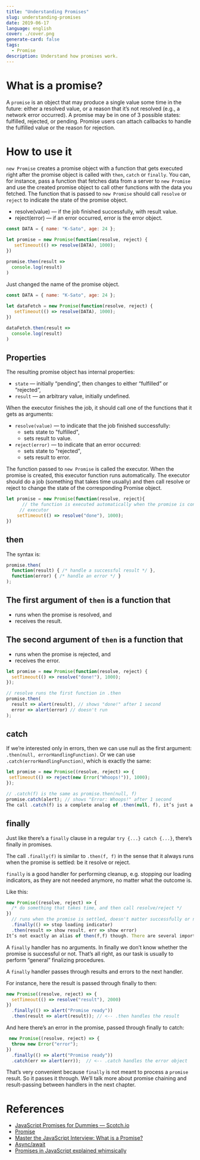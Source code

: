 ```yaml
---
title: "Understanding Promises"
slug: understanding-promises
date: 2019-06-17
language: english
cover: ./cover.png
generate-card: false
tags: 
  - Promise
description: Understand how promises work.
---
```

# What is a promise?
A `promise` is an object that may produce a single value some time in the future: either a resolved value, or a reason that it’s not resolved (e.g., a network error occurred). A promise may be in one of 3 possible states: fulfilled, rejected, or pending. Promise users can attach callbacks to handle the fulfilled value or the reason for rejection.

# How to use it
`new Promise` creates a promise object with a function that gets executed right after the promise object is called with `then`, `catch` or `finally`.
You can, for instance, pass a function that fetches data from a server to `new Promise` and use the created promise object to call other functions with the data you fetched.
The function that is passed to `new Promise` should call `resolve` or `reject` to indicate the state of the promise object.

- resolve(value) — if the job finished successfully, with result value.
- reject(error) — if an error occurred, error is the error object.

```js
const DATA = { name: "K-Sato", age: 24 };
      
let promise = new Promise(function(resolve, reject) {
   setTimeout(() => resolve(DATA), 1000);
})

promise.then(result => 
  console.log(result)
)
```

Just changed the name of the promise object.

```js
const DATA = { name: "K-Sato", age: 24 };
      
let dataFetch = new Promise(function(resolve, reject) {
   setTimeout(() => resolve(DATA), 1000);
})

dataFetch.then(result => 
  console.log(result)
)
```

## Properties
The resulting promise object has internal properties:

- `state` — initially “pending”, then changes to either “fulfilled” or “rejected”,
- `result` — an arbitrary value, initially undefined.

When the executor finishes the job, it should call one of the functions that it gets as arguments:

- `resolve(value)` — to indicate that the job finished successfully:
   - sets state to "fulfilled",
   - sets result to value.
- `reject(error)` — to indicate that an error occurred:
   - sets state to "rejected",
   - sets result to error.

The function passed to `new Promise` is called the executor. When the promise is created, this executor function runs automatically.
The executor should do a job (something that takes time usually) and then call resolve or reject to change the state of the corresponding Promise object.

```javascript
let promise = new Promise(function(resolve, reject){
      // the function is executed automatically when the promise is constructed
     // executor
    setTimeout(() => resolve("done"), 1000);
})
```

## then
The syntax is:

```javascript
promise.then(
  function(result) { /* handle a successful result */ },
  function(error) { /* handle an error */ }
);
```

## The first argument of `then` is a function that

- runs when the promise is resolved, and
- receives the result.

## The second argument of `then` is a function that

- runs when the promise is rejected, and
- receives the error.

```javascript
let promise = new Promise(function(resolve, reject) {
  setTimeout(() => resolve("done!"), 1000);
});

// resolve runs the first function in .then
promise.then(
  result => alert(result), // shows "done!" after 1 second
  error => alert(error) // doesn't run
);
```

## catch
If we’re interested only in errors, then we can use null as the first argument: `.then(null, errorHandlingFunction)`. Or we can use `.catch(errorHandlingFunction)`, which is exactly the same:

 ```javascript
let promise = new Promise((resolve, reject) => {
  setTimeout(() => reject(new Error("Whoops!")), 1000);
});

// .catch(f) is the same as promise.then(null, f)
promise.catch(alert); // shows "Error: Whoops!" after 1 second
The call .catch(f) is a complete analog of .then(null, f), it’s just a shorthand.
```

## finally
Just like there’s a `finally` clause in a regular `try {...} catch {...}`, there’s finally in promises.

The call `.finally(f)` is similar to `.then(f, f)` in the sense that it always runs when the promise is settled: be it resolve or reject.

`finally` is a good handler for performing cleanup, e.g. stopping our loading indicators, as they are not needed anymore, no matter what the outcome is.

Like this:


```javascript
new Promise((resolve, reject) => {
  /* do something that takes time, and then call resolve/reject */
})
  // runs when the promise is settled, doesn't matter successfully or not
  .finally(() => stop loading indicator)
  .then(result => show result, err => show error)
It’s not exactly an alias of then(f,f) though. There are several important differences:
```

A `finally` handler has no arguments. In finally we don’t know whether the promise is successful or not. That’s all right, as our task is usually to perform “general” finalizing procedures.

A `finally` handler passes through results and errors to the next handler.

For instance, here the result is passed through finally to then:

```javascript
new Promise((resolve, reject) => {
  setTimeout(() => resolve("result"), 2000)
})
  .finally(() => alert("Promise ready"))
  .then(result => alert(result)); // <-- .then handles the result
```
And here there’s an error in the promise, passed through finally to catch:

```javascript
 new Promise((resolve, reject) => {
  throw new Error("error");
})
  .finally(() => alert("Promise ready"))
  .catch(err => alert(err));  // <-- .catch handles the error object
```

That’s very convenient because `finally` is not meant to process a `promise` result. So it passes it through.
We’ll talk more about promise chaining and result-passing between handlers in the next chapter.


# References
- [JavaScript Promises for Dummies ― Scotch.io](https://scotch.io/tutorials/javascript-promises-for-dummies)
-  [Promise](https://javascript.info/promise-basics)
- [Master the JavaScript Interview: What is a Promise?](https://medium.com/javascript-scene/master-the-javascript-interview-what-is-a-promise-27fc71e77261)
- [Async/await](https://javascript.info/async-await)
- [Promises in JavaScript explained whimsically](https://medium.com/@kevinyckim33/what-are-promises-in-javascript-f1a5fc5b34bf)
